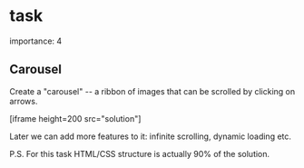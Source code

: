 # task

importance: 4

## Carousel

Create a "carousel" -- a ribbon of images that can be scrolled by clicking on arrows.

\[iframe height=200 src="solution"\]

Later we can add more features to it: infinite scrolling, dynamic loading etc.

P.S. For this task HTML/CSS structure is actually 90% of the solution.

